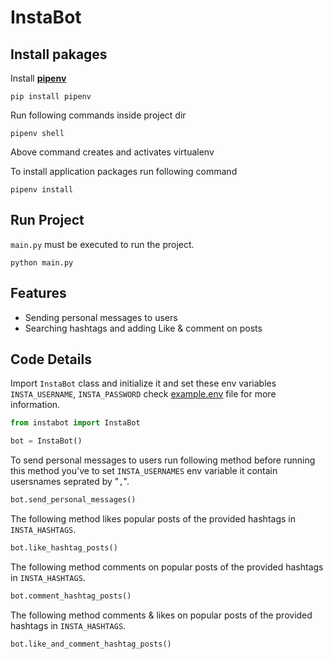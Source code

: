 # InstaBot

## Install pakages

Install **[pipenv](https://pypi.org/project/pipenv/)**

```console
pip install pipenv
```

Run following commands inside project dir
```console
pipenv shell
```
Above command creates and activates virtualenv

To install application packages run following command

```console
pipenv install
```


## Run Project
`main.py` must be executed to run the project. 
```console
python main.py
```


## Features
- Sending personal messages to users
- Searching hashtags and adding Like & comment on posts



## Code Details

Import `InstaBot` class and initialize it and set these env variables `INSTA_USERNAME`,  `INSTA_PASSWORD` check [example.env](example.env) file for more information.

```python
from instabot import InstaBot

bot = InstaBot()
```

To send personal messages to users run following method
before running this method you've to set `INSTA_USERNAMES` env variable
it contain usersnames seprated by "`,`".

```python
bot.send_personal_messages()
```

The following method likes popular posts of the provided hashtags in `INSTA_HASHTAGS`.

```python
bot.like_hashtag_posts()
```

The following method comments on popular posts of the provided hashtags in `INSTA_HASHTAGS`.

```python
bot.comment_hashtag_posts()
```

The following method comments & likes on popular posts of the provided hashtags in `INSTA_HASHTAGS`.

```python
bot.like_and_comment_hashtag_posts()
```
